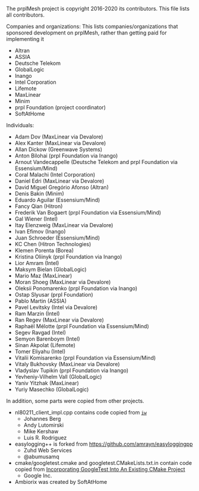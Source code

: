 <!--
SPDX-License-Identifier: BSD-2-Clause-Patent
Copyright (c) 2020 the prplMesh contributors
This code is subject to the terms of the BSD+Patent license.
See LICENSE file for more details.
-->
The prplMesh project is copyright 2016-2020 its contributors.
This file lists all contributors.

Companies and organizations:
This lists companies/organizations that sponsored development on prplMesh,
rather than getting paid for implementing it
- Altran
- ASSIA
- Deutsche Telekom
- GlobalLogic
- Inango
- Intel Corporation
- Lifemote
- MaxLinear
- Minim
- prpl Foundation (project coordinator)
- SoftAtHome

Individuals:
- Adam Dov (MaxLinear via Devalore)
- Alex Kanter (MaxLinear via Devalore)
- Allan Dickow (Greenwave Systems)
- Anton Bilohai (prpl Foundation via Inango)
- Arnout Vandecappelle (Deutsche Telekom and prpl Foundation via Essensium/Mind)
- Coral Malachi (Intel Corporation)
- Daniel Edri (MaxLinear via Devalore)
- David Miguel Gregório Afonso (Altran)
- Denis Bakin (Minim)
- Eduardo Aguilar (Essensium/Mind)
- Fancy Qian (Hitron)
- Frederik Van Bogaert (prpl Foundation via Essensium/Mind)
- Gal Wiener (Intel)
- Itay Elenzweig (MaxLinear via Devalore)
- Ivan Efimov (Inango)
- Juan Schroeder (Essensium/Mind)
- KC Chen (Hitron Technologies)
- Klemen Porenta (Borea)
- Kristina Oliinyk (prpl Foundation via Inango)
- Lior Amram (Intel)
- Maksym Bielan (GlobalLogic)
- Mario Maz (MaxLinear)
- Moran Shoeg (MaxLinear via Devalore)
- Oleksii Ponomarenko (prpl Foundation via Inango)
- Ostap Slyusar (prpl Foundation)
- Pablo Martin (ASSIA)
- Pavel Levitsky (Intel via Devalore)
- Ram Marzin (Intel)
- Ran Regev (MaxLinear via Devalore)
- Raphaël Mélotte (prpl Foundation via Essensium/Mind)
- Segev Ravgad (Intel)
- Semyon Barenboym (Intel)
- Sinan Akpolat (Lifemote)
- Tomer Eliyahu (Intel)
- Vitalii Komisarenko (prpl Foundation via Essensium/Mind)
- Vitaly Bukhovsky (MaxLinear via Devalore)
- Vladyslav Tupikin (prpl Foundation via Inango)
- Yevheniy-Vilhelm Vall (GlobalLogic)
- Yaniv Yitzhak (MaxLinear)
- Yuriy Masechko (GlobalLogic)

In addition, some parts were copied from other projects.

- nl80211_client_impl.cpp contains code copied from [`iw`](http://git.sipsolutions.net/iw.git/)
  - Johannes Berg
  - Andy Lutomirski
  - Mike Kershaw
  - Luis R. Rodriguez
- easylogging++ is forked from https://github.com/amrayn/easyloggingpp
  - Zuhd Web Services
  - @abumusamq
- cmake/googletest.cmake and googletest.CMakeLists.txt.in contain code copied from [Incorporating GoogleTest Into An Existing CMake Project](https://github.com/google/googletest/blob/master/googletest/README.md#incorporating-into-an-existing-cmake-project)
  - Google Inc.
- Ambiorix was created by SoftAtHome  

